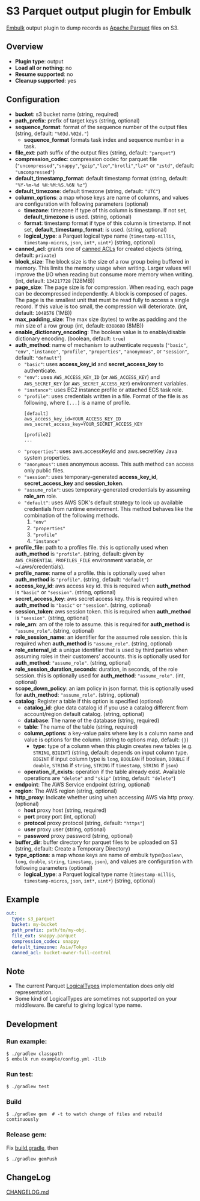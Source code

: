 # S3 Parquet output plugin for Embulk

[Embulk](https://github.com/embulk/embulk/) output plugin to dump records as [Apache Parquet](https://parquet.apache.org/) files on S3.

## Overview

* **Plugin type**: output
* **Load all or nothing**: no
* **Resume supported**: no
* **Cleanup supported**: yes

## Configuration

- **bucket**: s3 bucket name (string, required)
- **path_prefix**: prefix of target keys (string, optional)
- **sequence_format**: format of the sequence number of the output files (string, default: `"%03d.%02d."`)
  - **sequence_format** formats task index and sequence number in a task. 
- **file_ext**: path suffix of the output files (string, default: `"parquet"`)
- **compression_codec**: compression codec for parquet file (`"uncompressed"`,`"snappy"`,`"gzip"`,`"lzo"`,`"brotli"`,`"lz4"` or `"zstd"`, default: `"uncompressed"`)
- **default_timestamp_format**: default timestamp format (string, default: `"%Y-%m-%d %H:%M:%S.%6N %z"`)
- **default_timezone**: default timezone (string, default: `"UTC"`)
- **column_options**: a map whose keys are name of columns, and values are configuration with following parameters (optional)
  - **timezone**: timezone if type of this column is timestamp. If not set, **default_timezone** is used. (string, optional)
  - **format**: timestamp format if type of this column is timestamp. If not set, **default_timestamp_format**: is used. (string, optional)
  - **logical_type**: a Parquet logical type name (`timestamp-millis`, `timestamp-micros`, `json`, `int*`, `uint*`) (string, optional)
- **canned_acl**: grants one of [canned ACLs](https://docs.aws.amazon.com/AmazonS3/latest/dev/acl-overview.html#CannedACL) for created objects (string, default: `private`)
- **block_size**: The block size is the size of a row group being buffered in memory. This limits the memory usage when writing. Larger values will improve the I/O when reading but consume more memory when writing. (int, default: `134217728` (128MB))
- **page_size**: The page size is for compression. When reading, each page can be decompressed independently. A block is composed of pages. The page is the smallest unit that must be read fully to access a single record. If this value is too small, the compression will deteriorate. (int, default: `1048576` (1MB))
- **max_padding_size**: The max size (bytes) to write as padding and the min size of a row group (int, default: `8388608` (8MB))
- **enable_dictionary_encoding**: The boolean value is to enable/disable dictionary encoding. (boolean, default: `true`)
- **auth_method**: name of mechanism to authenticate requests (`"basic"`, `"env"`, `"instance"`, `"profile"`, `"properties"`, `"anonymous"`, or `"session"`, default: `"default"`)
  - `"basic"`: uses **access_key_id** and **secret_access_key** to authenticate.
  - `"env"`: uses `AWS_ACCESS_KEY_ID` (or `AWS_ACCESS_KEY`) and `AWS_SECRET_KEY` (or `AWS_SECRET_ACCESS_KEY`) environment variables.
  - `"instance"`: uses EC2 instance profile or attached ECS task role.
  - `"profile"`: uses credentials written in a file. Format of the file is as following, where `[...]` is a name of profile.
    ```
    [default]
    aws_access_key_id=YOUR_ACCESS_KEY_ID
    aws_secret_access_key=YOUR_SECRET_ACCESS_KEY

    [profile2]
    ...
    ```
  - `"properties"`: uses aws.accessKeyId and aws.secretKey Java system properties.
  - `"anonymous"`: uses anonymous access. This auth method can access only public files.
  - `"session"`: uses temporary-generated **access_key_id**, **secret_access_key** and **session_token**.
  - `"assume_role"`: uses temporary-generated credentials by assuming **role_arn** role.
  - `"default"`: uses AWS SDK's default strategy to look up available credentials from runtime environment. This method behaves like the combination of the following methods.
    1. `"env"`
    1. `"properties"`
    1. `"profile"`
    1. `"instance"`
- **profile_file**: path to a profiles file. this is optionally used when **auth_method** is `"profile"`. (string, default: given by `AWS_CREDENTIAL_PROFILES_FILE` environment variable, or ~/.aws/credentials).
- **profile_name**: name of a profile. this is optionally used when **auth_method** is `"profile"`. (string, default: `"default"`)
- **access_key_id**: aws access key id. this is required when **auth_method** is `"basic"` or `"session"`. (string, optional)
- **secret_access_key**: aws secret access key. this is required when **auth_method** is `"basic"` or `"session"`. (string, optional)
- **session_token**: aws session token. this is required when **auth_method** is `"session"`. (string, optional)
- **role_arn**: arn of the role to assume. this is required for **auth_method** is `"assume_role"`. (string, optional)
- **role_session_name**: an identifier for the assumed role session. this is required when **auth_method** is `"assume_role"`. (string, optional)  
- **role_external_id**: a unique identifier that is used by third parties when assuming roles in their customers' accounts. this is optionally used for **auth_method**: `"assume_role"`. (string, optional)
- **role_session_duration_seconds**: duration, in seconds, of the role session. this is optionally used for **auth_method**: `"assume_role"`. (int, optional) 
- **scope_down_policy**: an iam policy in json format. this is optionally used for **auth_method**: `"assume_role"`. (string, optional)
- **catalog**: Register a table if this option is specified (optional)
  - **catalog_id**: glue data catalog id if you use a catalog different from account/region default catalog. (string, optional)
  - **database**: The name of the database (string, required)
  - **table**: The name of the table (string, required)
  - **column_options**: a key-value pairs where key is a column name and value is options for the column. (string to options map, default: `{}`)
    - **type**: type of a column when this plugin creates new tables (e.g. `STRING`, `BIGINT`) (string, default: depends on input column type. `BIGINT` if input column type is `long`, `BOOLEAN` if boolean, `DOUBLE` if `double`, `STRING` if `string`, `STRING` if `timestamp`, `STRING` if `json`)
  - **operation_if_exists**: operation if the table already exist. Available operations are `"delete"` and `"skip"` (string, default: `"delete"`)
- **endpoint**: The AWS Service endpoint (string, optional)
- **region**: The AWS region (string, optional)
- **http_proxy**: Indicate whether using when accessing AWS via http proxy. (optional)
  - **host** proxy host (string, required)
  - **port** proxy port (int, optional)
  - **protocol** proxy protocol (string, default: `"https"`)
  - **user** proxy user (string, optional)
  - **password** proxy password (string, optional)
- **buffer_dir**: buffer directory for parquet files to be uploaded on S3 (string, default: Create a Temporary Directory)
- **type_options**:  a map whose keys are name of embulk type(`boolean`, `long`, `double`, `string`, `timestamp`, `json`), and values are configuration with following parameters (optional)
  - **logical_type**: a Parquet logical type name (`timestamp-millis`, `timestamp-micros`, `json`, `int*`, `uint*`) (string, optional)


## Example

```yaml
out:
  type: s3_parquet
  bucket: my-bucket
  path_prefix: path/to/my-obj.
  file_ext: snappy.parquet
  compression_codec: snappy
  default_timezone: Asia/Tokyo
  canned_acl: bucket-owner-full-control
```

## Note

* The current Parquet [LogicalTypes](https://github.com/apache/parquet-format/blob/2b38663/LogicalTypes.md) implementation does only old representation.
* Some kind of LogicalTypes are sometimes not supported on your middleware. Be careful to giving logical type name.

## Development

### Run example:

```shell
$ ./gradlew classpath
$ embulk run example/config.yml -Ilib
```

### Run test:

```shell
$ ./gradlew test
```

### Build

```
$ ./gradlew gem  # -t to watch change of files and rebuild continuously
```

### Release gem:
Fix [build.gradle](./build.gradle), then


```shell
$ ./gradlew gemPush

```

## ChangeLog

[CHANGELOG.md](./CHANGELOG.md)
